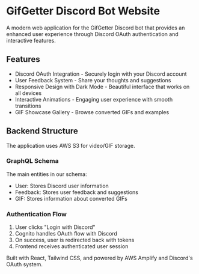# GifGetter Discord Bot Website

A modern web application for the GifGetter Discord bot that provides an enhanced user experience through Discord OAuth authentication and interactive features.

## Features
- Discord OAuth Integration - Securely login with your Discord account
- User Feedback System - Share your thoughts and suggestions
- Responsive Design with Dark Mode - Beautiful interface that works on all devices
- Interactive Animations - Engaging user experience with smooth transitions
- GIF Showcase Gallery - Browse converted GIFs and examples

## Backend Structure

The application uses AWS S3 for video/GIF storage.

### GraphQL Schema
The main entities in our schema:
- User: Stores Discord user information
- Feedback: Stores user feedback and suggestions
- GIF: Stores information about converted GIFs

### Authentication Flow
1. User clicks "Login with Discord"
2. Cognito handles OAuth flow with Discord
3. On success, user is redirected back with tokens
4. Frontend receives authenticated user session

Built with React, Tailwind CSS, and powered by AWS Amplify and Discord's OAuth system.
